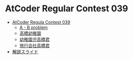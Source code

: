 AtCoder Regular Contest 039
===========================

- [AtCoder Regula Contest 039](http://arc039.contest.atcoder.jp/)
    - [A - B problem](http://arc039.contest.atcoder.jp/tasks/arc039_1)
    - [高橋幼稚園](http://arc039.contest.atcoder.jp/tasks/arc039_2)
    - [幼稚園児高橋君](http://arc039.contest.atcoder.jp/tasks/arc039_3)
    - [旅行会社高橋君](http://arc039.contest.atcoder.jp/tasks/arc039_4)
- [解説スライド](http://www.slideshare.net/chokudai/arc039)
